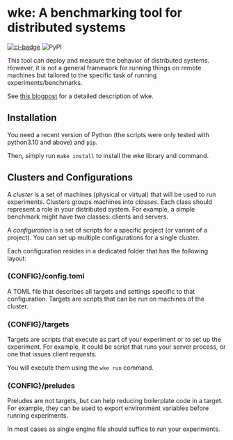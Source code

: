 # wke: A benchmarking tool for distributed systems  

[![ci-badge](https://github.com/kaimast/wke/actions/workflows/ci.yml/badge.svg)](https://github.com/kaimast/wke/actions)
![PyPI](https://img.shields.io/pypi/v/PACKAGE?label=wke)

This tool can deploy and measure the behavior of distributed systems. However, it is not a general framework for running things on remote machines but tailored to the specific task of running experiments/benchmarks.

See [this blogpost](https://kaimast.com/notes/wickie/) for a detailed description of wke.

## Installation

You need a recent version of Python (the scripts were only tested with python3.10 and above) and `pip`.

Then, simply run `make install` to install the wke library and command.

## Clusters and Configurations

A *cluster* is a set of machines (physical or virtual) that will be used to run experiments.
Clusters groups machines into *classes*. Each class should represent a role in your distributed system.
For example, a simple benchmark might have two classes: clients and servers.

A *configuration* is a set of scripts for a specific project (or variant of a project). You can set up multiple configurations for a single cluster.

Each configuration resides in a dedicated folder that has the following layout:

### {CONFIG}/config.toml

A TOML file that describes all targets and settings specific to that configuration. Targets are scripts that can be run on machines of the cluster.

### {CONFIG}/targets

Targets are scripts that execute as part of your experiment or to set up the experiment. For example, it could be script that runs your server process, or one that issues client requests.

You will execute them using the `wke run` command.

### {CONFIG}/preludes

Preludes are not targets, but can help reducing boilerplate code in a target. For example, they can be used to export environment variables before running experiments.

In most cases as single engine file should suffice to run your experiments.

